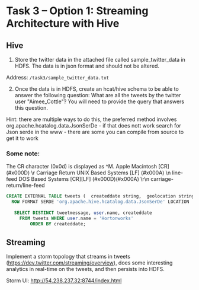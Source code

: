 # Task 3 – Option 1: Streaming Architecture with Hive

## Hive

1. Store the twitter data in the attached file called sample_twitter_data in HDFS. The data is in json format and should not be altered.

Address: `/task3/sample_twitter_data.txt`

2. Once the data is in HDFS, create an hcat/hive schema to be able to answer the following question: What are all the tweets by the twitter user "Aimee_Cottle"? You will need to provide the query that answers this question.

Hint: there are multiple ways to do this, the preferred method involves org.apache.hcatalog.data.JsonSerDe - if that does nott work search for Json serde in the www - there are some you can compile from source to get it to work

### Some note:

The CR character (0x0d) is displayed as ^M.
Apple Macintosh     [CR]      (#x000D)            \r    Carriage Return
UNIX Based Systems  [LF]      (#x000A)            \n    line-feed
DOS Based Systems   [CR][LF]  (#x000D)(#x000A)    \r\n  carriage-return/line-feed

```sql
CREATE EXTERNAL TABLE tweets (  createddate string,  geolocation string,  tweetmessage string,  `user` struct<geoenabled:boolean, id:int, name:string, screenname:string, userlocation:string>)
  ROW FORMAT SERDE 'org.apache.hive.hcatalog.data.JsonSerDe' LOCATION '/user/root/';
   
   SELECT DISTINCT tweetmessage, user.name, createddate 
     FROM tweets WHERE user.name = 'Hortonworks'
         ORDER BY createddate;
```


## Streaming

Implement a storm topology that streams in tweets (https://dev.twitter.com/streaming/overview), does some interesting analytics in real-time on the tweets, and then persists into HDFS.

Storm UI: http://54.238.237.32:8744/index.html
